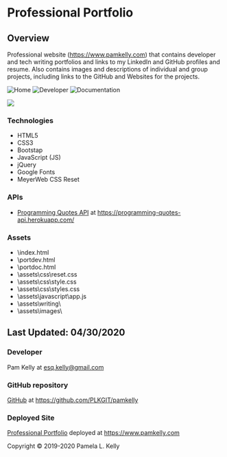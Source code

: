# Professional Portfolio

## Overview
Professional website (https://www.pamkelly.com) that contains developer and tech writing portfolios and links to my LinkedIn and GitHub profiles and resume.  Also contains images and descriptions of individual and group projects, including links to the GitHub and Websites for the projects.

![Home](https://res.cloudinary.com/damplk/image/upload/v1588299413/portal/01_Portfolio_home01_p2y75i.png "Home")
![Developer](https://res.cloudinary.com/damplk/image/upload/v1588299441/portal/06_Portfolio_dev02_e31cz3.png "Developer Portfolio")
![Documentation](https://res.cloudinary.com/damplk/image/upload/v1588299418/portal/08_Portfolio_doc01_wuq1gc.png "Techwriting Portfolio")

![](https://res.cloudinary.com/damplk/image/upload/v1588299885/portal/portfolio_e0qzke.gif)

### Technologies
* HTML5
* CSS3
* Bootstap
* JavaScript (JS)
* jQuery
* Google Fonts
* MeyerWeb CSS Reset

### APIs
* [Programming Quotes API](https://programming-quotes-api.herokuapp.com/) at https://programming-quotes-api.herokuapp.com/ 

### Assets
* \index.html <!---Home page--->
* \portdev.html <!---Developer Porfolio page--->
* \portdoc.html <!---Techwriting / Documentation Portfolio page--->
* \assets\css\reset.css <!---MeyerWeb CSS Reset--->
* \assets\css\style.css <!---Site Stylesheet--->
* \assets\css\styles.css <!---Stylesheet for documentation examples--->
* \assets\javascript\app.js <!---Site JavaScript/jQuery code--->
* \assets\writing\ <!---Tech Writing / Documentation Porfolio Assets--->
* \assets\images\ <!---All images are being served from my CDN on Cloudinary--->

## Last Updated: 04/30/2020

### Developer
Pam Kelly at [esq.kelly@gmail.com](mailto:esq.kelly@gmail.com)

### GitHub repository
[GitHub](https://github.com/PLKGIT/pamkelly) at https://github.com/PLKGIT/pamkelly

### Deployed Site
[Professional Portfolio](https://www.pamkelly.com) deployed at https://www.pamkelly.com

Copyright &copy; 2019-2020 Pamela L. Kelly